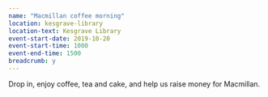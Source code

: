 ```yaml
---
name: "Macmillan coffee morning"
location: kesgrave-library
location-text: Kesgrave Library
event-start-date: 2019-10-20
event-start-time: 1000
event-end-time: 1500
breadcrumb: y
---
```


Drop in, enjoy coffee, tea and cake, and help us raise money for Macmillan.
